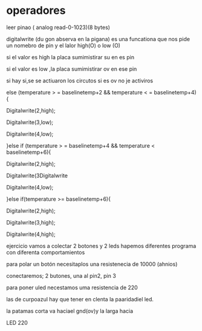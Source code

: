 # operadores

leer pinao ( analog read-0-1023)(8 bytes)

digitalwrite (du gon abserva en la pigana) es una funcationa que nos pide  un nomebro de pin y el lalor high(O) o low (O)

si el valor es high la placa sumimistirar su en es pin 

si el valor es low ,la placa sumimistirar ov en ese pin 

si hay si,se se actiuaron los circutos si es ov no je activiros 

else (temperature > = baselinetemp+2 &&
temperature < = baselinetemp+4){

Digitalwrite(2,high);

Digitalwrite(3,low);

Digitalwrite(4,low);

}else if (temperature > = baselinetemp+4 &&
temperature < baselinetemp+6){

Digitalwrite(2,high);

Digitalwrite(3Digitalwrite

Digitalwrite(4,low);

}else if(temperature >= baselinetemp+6){

Digitalwrite(2,high);

Digitalwrite(3,high);

Digitalwrite(4,high);

ejercicio
vamos a colectar 2 botones y 2 leds hapemos diferentes programa con diferenta comportamientos 

para polar un botón necesitaplos una resistenecia de 10000 (ahnios)

conectaremos;
2 butones, una al pin2, pin 3

para poner uled necestamos uma resistencia de 220

las de curpoazul hay que tener en clenta la paaridadiel led.

la patamas corta va haciael gnd(ov)y la larga hacia

LED 220

